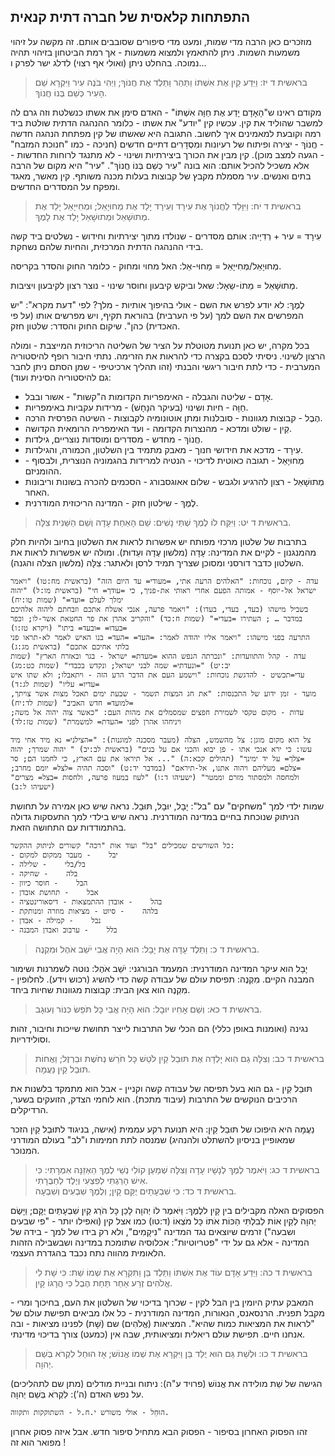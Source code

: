 ## התפתחות קלאסית של חברה דתית קנאית

מוזכרים כאן הרבה מדי שמות, ומעט מדי סיפורים שסובבים אותם. זה מקשה על זיהוי משמעות השמות.
ניתן להתאמץ ולמצוא משמעות - אך רמת הביטחון בזיהוי תהיה נמוכה.
בהחלט ניתן (ואולי אף רצוי) לדלג ישר לפרק ו...

> בראשית ד יז: וַיֵּדַע קַיִן אֶת אִשְׁתּוֹ וַתַּהַר וַתֵּלֶד אֶת חֲנוֹךְ; וַיְהִי בֹּנֶה עִיר וַיִּקְרָא שֵׁם הָעִיר כְּשֵׁם בְּנוֹ חֲנוֹךְ.  

מקודם ראינו ש"הָאָדָם יָדַע אֶת חַוָּה אִשְׁתּוֹ" - האדם סימן את אשתו כנשלטת וזה גרם לה למשבר שהוליד את קין. עכשיו קין "יודע" את אשתו - כלומר ההנהגה הדתית שולטת ביד רמה וקובעת למאמינים איך לחשוב.
התגובה היא שאשתו של קין מפתחת הנהגה חדשה - חֲנוֹךְ - יצירה ופיתוח של רעיונות ומִסְדָרִים דתיים חדשים (חניכה - כמו "חנוכת המזבח" - הגעה למצב מוכן).
קין מבין את הכורך ביצירתיות ושינוי - לא מתנגד לרוחות החדשות - אלא משכיל להכיל אותם: הוא בונה "עִיר כְּשֵׁם בְּנוֹ חֲנוֹךְ". "עיר" היא מקום של הרבה בתים ואנשים. עיר מסמלת מקבץ של קבוצות בעלות מכנה משותף. קין מאשר, מאגד ומפקח על המסדרים החדשים.

> בראשית ד יח: וַיִּוָּלֵד לַחֲנוֹךְ אֶת עִירָד וְעִירָד יָלַד אֶת מְחוּיָאֵל; וּמְחִיּיָאֵל יָלַד אֶת מְתוּשָׁאֵל וּמְתוּשָׁאֵל יָלַד אֶת לָמֶךְ.  

עִירָד = עיר + רְדִיַיה: אותם מסדרים - שנולדו מתוך יצירתיות וחידוש - נשלטים ביד קשה בידי ההנהגה הדתית המרכזית, והחיות שלהם נשחקת.

מְחוּיָאֵל/מְחִיּיָאֵל = מַחוּי-אֵל: האל מחוי ומחוק - כלומר החוק והסדר בקריסה.

מְתוּשָׁאֵל = מֵתוֹ-שַאָל: שאל וביקש קיבעון וחוסר שינוי - נוצר רצון לקיבעון ויציבות.

לֶמֶךְ: לא יודע לפרש את השם - אולי בהיפוך אותיות - מלך?  לפי "דעת מקרא": "יש המפרשים את השם למך (על פי הערבית) בהוראת תקיף, ויש מפרשים אותו (על פי האכדית) כהן".
שיקום החוק והסדר: שלטון חזק.

בכל מקרה, יש כאן תנועת מטוטלת על הציר של השליטה הריכוזית המייצבת - ומולה הרצון לשינוי.
ניסיתי לסכם בקצרה כדי להראות את הזרימה. נתתי חיבור רופף להיסטוריה המערבית - כדי לתת חיבור ריגשי והבנתי (זהו תהליך ארכיטיפי - שמן הסתם ניתן לחבר גם להיסטוריה הסינית ועוד):

- אָדָם    - שליטה והגבלה    - האימפריות הקדומות ה"קשות" - אשור ובבל.
- חַוָּה    - חיות ושינוי (בעיקר הנָּחָשׁ)    - מרידות עקביות באימפריות.
- הֶבֶל    - קבוצות מגוונות    - סובלנות ומתן אוטונומיה לקבוצות - השיטה הפרסית הרכה.
- קַיִן    - שולט ומדכא    - מהנצרות הקדומה - ועד האימפריה הרומאית הקדושה.
- חֲנוֹךְ    - מחדש    - מסדרים ומוסדות נוצריים, גילדות.
- עִירָד    - מדכא את חידושי חנוך    - מאבק מתמיד בין השלטון, הכמורה, והגילדות.
- מְחוּיָאֵל    - תגובה כאוטית לדיכוי    - הנטיה למרידות בהגמוניה הנוצרית, ולבסוף - ההומניזם.
- מְתוּשָׁאֵל    - רצון להרגיע ולגבש    - שלום אאוגסבורג - הסכמים להכרה בשונות וריבונות האחר.
- לֶמֶךְ    - שילטון חזק    - המדינה הריכוזית המודרנית.

> בראשית ד יט: וַיִּקַּח לוֹ לֶמֶךְ שְׁתֵּי נָשִׁים:  שֵׁם הָאַחַת עָדָה וְשֵׁם הַשֵּׁנִית צִלָּה.  

בתרבות של שלטון מרכזי מפותח יש אפשרות לראות את השלטון בחיוב ולהיות חלק מהמנגנון - לקיים את המדינה: עָדָה (מלשון עֶדָה ועֵדוּת). ומולה יש אפשרות לראות את השלטון כדבר דורסני ומסוכן שצריך תמיד לרסן ולאתגר: צִלָּה (מלשון הצלה והגנה).

```lexical
עדה - קיום, נוכחות: "האלהים הרעה אתי, =מעודי= עד היום הזה" (בראשית מח:טו) "ויאמר ישראל אל-יוסף - אמותה הפעם אחרי ראותי את-פניך, כי =עודך= חי" (בראשית מו:ל) "יהוה ימלך לעלם =ועד=" (שמות טו:יח)
בשביל מישהו (בעד, בעדי, בעדו): "ויאמר פרעה, אנכי אשלח אתכם וזבחתם ליהוה אלהיכם במדבר … ; העתירו =בעדי=" (שמות ח:כד) "והקריב אהרן את פר החטאת אשר-לו; וכפר =בעדו= =ובעד= ביתו" (ויקרא טז:ו)
התרעה בפני מישהו: "ויאמר אליו יהודה לאמר: =העד= =העד= בנו האיש לאמר לא-תראו פני בלתי אחיכם אתכם" (בראשית מג:ג)
עדה - קהל והתוועדות: "ונכרתה הנפש ההוא =מעדת= ישראל - בגר ובאזרח הארץ" (שמות יב:יט) "=ונעדתי= שמה לבני ישראל; ונקדש בכבדי" (שמות כט:מג)
עדי=תכשיט - להדגשת נוכחות: "וישמע העם את הדבר הרע הזה - ויתאבלו; ולא שתו איש =עדיו= עליו" (שמות לג:ד)
מועד - זמן ידוע של התכנסות: "את חג המצות תשמר - שבעת ימים תאכל מצות אשר צויתך, =למועד= חדש האביב" (שמות לד:יח)
עדות - מקום טקסי לשמירת חפצים שמסמלים את מהות העם: "כאשר צוה יהוה אל משה; ויניחהו אהרן לפני =העדת= למשמרת" (שמות טז:לד)
```


```lexical
צל הוא מקום מוגן: צל מהשמש, הצלה (מעבר מסכנה למוגנות): "=הצילני= נא מיד אחי מיד עשו: כי ירא אנכי אתו - פן יבוא והכני אם על בנים" (בראשית לב:יב) " יהוה שמרך; יהוה =צלך= על יד ימינך" (תהילים קכא:ה) "... אל תיראו את עם הארץ, כי לחמנו הם; סר =צלם= מעליהם ויהוה אתנו, אל-תיראם" (במדבר יד:ט) "וסכה תהיה =לצל= יומם מחרב; ולמחסה ולמסתור מזרם וממטר" (ישעיהו ד:ו) "לעוז במעוז פרעה, ולחסות =בצל= מצרים" (ישעיהו ל:ב)
```

שמות ילדי למך "משחקים" עם "בל": יָבָל, יוּבָל, תּוּבַל.
נראה שיש כאן אמירה על תחושת הניתוק שנוכחת בחיים במדינה המודרנית.
נראה שיש בילדי למך התעסקות גדולה בהתמודדות עם התחושה הזאת.

```lexical
כל השורשים שמכילים "בל" ועוד אות "רכה" קשורים לניתוק ההקשר:
- יבל    - מעבר ממקום למקום
- בל/בלי    - שלילה
- בלה    - שחיקה
- הבל    - חוסר כיוון
- אבל    - תחושת אובדן
- בהל    - אובדן ההתמצאות - דיסאורינטציה
- בלהה    - סיוט - מציאות מוזרה ומנותקת
- נבל    - קמילה - אבדן
- בלל    - ערבוב ואבדן המבנה
```

> בראשית ד כ: וַתֵּלֶד עָדָה אֶת יָבָל:  הוּא הָיָה אֲבִי יֹשֵׁב אֹהֶל וּמִקְנֶה.  

יָבָל הוא עיקר המדינה המודרנית: המעמד הבורגני:
יֹשֵׁב אֹהֶל: נוטה לשמרנות ושימור המבנה הקיים.
מִקְנֶה: תפיסת עולם של עבודה קשה כדי להשיג (רכוש וידע).
לחלופין - מִקְנֶה הוא צאן הבית: קבוצות מגוונות שחיות ביחד.

> בראשית ד כא: וְשֵׁם אָחִיו יוּבָל:  הוּא הָיָה אֲבִי כָּל תֹּפֵשׂ כִּנּוֹר וְעוּגָב.  

נגינה (ואומנות באופן כללי) הם הכלי של התרבות לייצר תחושת שייכות וחיבור, זהות וסולידריות.

> בראשית ד כב: וְצִלָּה גַם הִוא יָלְדָה אֶת תּוּבַל קַיִן לֹטֵשׁ כָּל חֹרֵשׁ נְחֹשֶׁת וּבַרְזֶל; וַאֲחוֹת תּוּבַל קַיִן נַעֲמָה.  

תּוּבַל קַיִן - גם הוא בעל תפיסה של עבודה קשה וקניין - אבל הוא מתמקד בלשנות את הרכיבים הנוקשים של התרבות (עיבוד מתכת). הוא לוחמי הצדק, הזועקים בשער, הרדיקלים.

נַעֲמָה היא היפוכו של תּוּבַל קַיִן: היא תנועת רקע עממית (אישה, בניגוד לתּוּבַל קַיִן הזכר שמאופיין בניסיון להשתלט ולהנהיג) שמנסה לתת חמימות ו"לב" בעולם המודרני המנוכר.

> בראשית ד כג: וַיֹּאמֶר לֶמֶךְ לְנָשָׁיו עָדָה וְצִלָּה שְׁמַעַן קוֹלִי נְשֵׁי לֶמֶךְ הַאְזֵנָּה אִמְרָתִי:  כִּי אִישׁ הָרַגְתִּי לְפִצְעִי וְיֶלֶד לְחַבֻּרָתִי.  
> בראשית ד כד: כִּי שִׁבְעָתַיִם יֻקַּם קָיִן; וְלֶמֶךְ שִׁבְעִים וְשִׁבְעָה.  

הפסוקים האלה מקבילים בין קָיִן ללֶמֶךְ:
וַיֹּאמֶר לוֹ יְהוָה לָכֵן כָּל הֹרֵג קַיִן שִׁבְעָתַיִם יֻקָּם; וַיָּשֶׂם יְהוָה לְקַיִן אוֹת לְבִלְתִּי הַכּוֹת אֹתוֹ כָּל מֹצְאוֹ (ד:טו)
כמו אצל קין (ואפילו יותר - "פי שבעים ושבעה") זרמים שיוצאים נגד המדינה "נִיקָמִים", ולא רק בידו של למך - בידה של המדינה - אלא גם על ידי "פטריוטיות": אכלוסיה שתומכת במדינה ושבשבילה הזהות הלאומית מהווה נתח נכבד בהגדרת העצמי.

> בראשית ד כה: וַיֵּדַע אָדָם עוֹד אֶת אִשְׁתּוֹ וַתֵּלֶד בֵּן וַתִּקְרָא אֶת שְׁמוֹ שֵׁת:  כִּי שָׁת לִי אֱלֹהִים זֶרַע אַחֵר תַּחַת הֶבֶל כִּי הֲרָגוֹ קָיִן.  

המאבק עתיק היומין בין הבל לקין - שכרוך בדיכוי של השלטון את העם, בחיכוך ומרי - מקבל תפנית.
הרנסאנס, הנאורות, המדינה המודרנית - כל אלו מביאים תפישת עולם של "לראות את המציאות כמות שהיא".
המציאות (אֱלֹהִים) שם (שָׁת) לפנינו מציאות - ובה אנחנו חיים. תפישת עולם ריאלית ומציאותית, שבה אין (כמעט) צורך בדיכוי מדינתי.

> בראשית ד כו: וּלְשֵׁת גַּם הוּא יֻלַּד בֵּן וַיִּקְרָא אֶת שְׁמוֹ אֱנוֹשׁ; אָז הוּחַל לִקְרֹא בְּשֵׁם יְהוָה.  

הגישה של שֵׁת מולידה את אֱנוֹשׁ (פרויד ע"ה): ניתוח ובניית מודלים (מתן שם לתהליכים) על נפש האדם (ה’): לִקְרֹא בְּשֵׁם יְהוָה.

```lexical
הוּחַל - אולי משורש י.ח.ל - השתוקקות ותקווה.
```

זהו הפסוק האחרון בסיפור - הפסוק הבא מתחיל סיפור חדש. אבל איזה פסוק אחרון מפואר הוא זה !



